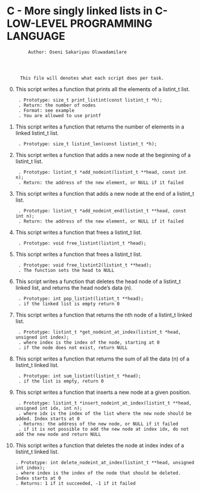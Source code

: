 #	C - More singly linked lists in C-LOW-LEVEL PROGRAMMING LANGUAGE



		    Author: Oseni Sakariyau Oluwadamilare




	     This file will denotes what each script does per task.


0. This script writes a function that prints all the elements of a listint_t list.

    	. Prototype: size_t print_listint(const listint_t *h);
    	. Return: the number of nodes
    	. Format: see example
    	. You are allowed to use printf


1. This script writes a function that returns the number of elements in a linked listint_t list.

    	. Prototype: size_t listint_len(const listint_t *h);

2. This script writes a function that adds a new node at the beginning of a listint_t list.

    	. Prototype: listint_t *add_nodeint(listint_t **head, const int n);
    	. Return: the address of the new element, or NULL if it failed

3. This script writes a function that adds a new node at the end of a listint_t list.

    	. Prototype: listint_t *add_nodeint_end(listint_t **head, const int n);
    	. Return: the address of the new element, or NULL if it failed

4. This script writes a function that frees a listint_t list.

    	. Prototype: void free_listint(listint_t *head);

5. This script writes a function that frees a listint_t list.

    	. Prototype: void free_listint2(listint_t **head);
    	. The function sets the head to NULL

6. This script writes a function that deletes the head node of a listint_t linked list, and returns the head node’s data (n).

    	. Prototype: int pop_listint(listint_t **head);
    	. if the linked list is empty return 0

7. This script writes a function that returns the nth node of a listint_t linked list.

    	. Prototype: listint_t *get_nodeint_at_index(listint_t *head, unsigned int index);
    	. where index is the index of the node, starting at 0
    	. if the node does not exist, return NULL

8. This script writes a function that returns the sum of all the data (n) of a listint_t linked list.

    	. Prototype: int sum_listint(listint_t *head);
    	. if the list is empty, return 0

9. This script writes a function that inserts a new node at a given position.

    	. Prototype: listint_t *insert_nodeint_at_index(listint_t **head, unsigned int idx, int n);
    	. where idx is the index of the list where the new node should be added. Index starts at 0
    	. Returns: the address of the new node, or NULL if it failed
    	. if it is not possible to add the new node at index idx, do not add the new node and return NULL

10. This script writes a function that deletes the node at index index of a listint_t linked list.

    	. Prototype: int delete_nodeint_at_index(listint_t **head, unsigned int index);
    	. where index is the index of the node that should be deleted. Index starts at 0
    	. Returns: 1 if it succeeded, -1 if it failed

